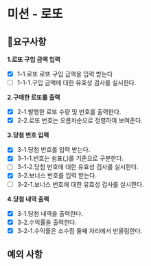 # 미션 - 로또

## 🚩요구사항

**1.로또 구입 금액 입력**

- [x] 1-1.로또 로또 구입 금액을 입력 받는다
- [ ] 1-1-1.구입 금액에 대한 유효성 검사를 실시한다.

**2.구매한 로또를 출력**

- [x] 2-1.발행한 로또 수량 및 번호를 출력한다.
- [x] 2-2.로또 번호는 오름차순으로 정렬하여 보여준다.

**3.당첨 번호 입력**

- [x] 3-1.당첨 번호를 입력 받는다.
- [x] 3-1-1.번호는 쉼표(,)를 기준으로 구분한다.
- [ ] 3-1-2.당첨 번호에 대한 유효성 검사를 실시한다.
- [x] 3-2.보너스 번호를 입력 받는다.
- [ ] 3-2-1.보너스 번호에 대한 유효성 검사를 실시한다.

**4.당첨 내역 출력**

- [x] 3-1.당첨 내역을 출력한다.
- [x] 3-2.수익률을 출력한다.
- [x] 3-2-1.수익률은 소수점 둘째 자리에서 반올림한다.

## 예외 사항
